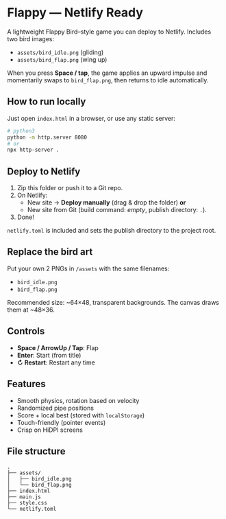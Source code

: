 # Flappy — Netlify Ready

A lightweight Flappy Bird–style game you can deploy to Netlify. Includes two bird images:
- `assets/bird_idle.png` (gliding)
- `assets/bird_flap.png` (wing up)

When you press **Space / tap**, the game applies an upward impulse and momentarily swaps to `bird_flap.png`, then returns to idle automatically.

## How to run locally

Just open `index.html` in a browser, or use any static server:

```bash
# python3
python -m http.server 8080
# or
npx http-server .
```

## Deploy to Netlify

1. Zip this folder or push it to a Git repo.
2. On Netlify:
   - New site → **Deploy manually** (drag & drop the folder) **or**
   - New site from Git (build command: _empty_, publish directory: `.`).
3. Done!

`netlify.toml` is included and sets the publish directory to the project root.

## Replace the bird art

Put your own 2 PNGs in `/assets` with the same filenames:
- `bird_idle.png`
- `bird_flap.png`

Recommended size: ~64×48, transparent backgrounds. The canvas draws them at ~48×36.

## Controls
- **Space / ArrowUp / Tap**: Flap
- **Enter**: Start (from title)
- **↻ Restart**: Restart any time

## Features
- Smooth physics, rotation based on velocity
- Randomized pipe positions
- Score + local best (stored with `localStorage`)
- Touch-friendly (pointer events)
- Crisp on HiDPI screens

## File structure
```
.
├── assets/
│   ├── bird_idle.png
│   └── bird_flap.png
├── index.html
├── main.js
├── style.css
└── netlify.toml
```
